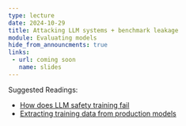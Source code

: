 ```yaml
---
type: lecture
date: 2024-10-29
title: Attacking LLM systems + benchmark leakage 
module: Evaluating models
hide_from_announcments: true
links: 
 - url: coming soon
   name: slides
---
```

Suggested Readings:
 - [How does LLM safety training fail](https://openreview.net/pdf?id=jA235JGM09)
 - [Extracting training data from production models](https://arxiv.org/abs/2311.17035) 

